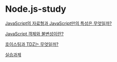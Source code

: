 # Node.js-study 

[JavaScript의 자료형과 JavaScript만의 특성은 무엇일까?](https://github.com/Minsun91/Node.js-study/blob/a9fa50e3538cc6f0b738b799c530fd3253dba532/JS%EC%9E%90%EB%A3%8C%ED%98%95%EA%B3%BC-%ED%8A%B9%EC%84%B1.md)


[JavaScript 객체와 불변성이란?](https://github.com/Minsun91/Node.js-study/blob/6d5792d6fc2dd31b7e7856eb2e83614c996643f0/JS%EA%B0%9D%EC%B2%B4%EC%99%80-%EB%B6%88%EB%B3%80%EC%84%B1.md)


[호이스팅과 TDZ는 무엇일까?](https://github.com/Minsun91/Node.js-study/blob/e422810f0c89f5b6c2b4ed185110473e32a4f2c8/Hoisting%20and%20TDZ.md)


[실습과제](https://github.com/Minsun91/Node.js-study/blob/c352e405ee486c66d6c93eb8a6660508bbf8ebf7/%EC%8B%A4%EC%8A%B5%EA%B3%BC%EC%A0%9C.md)


